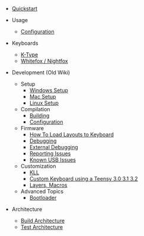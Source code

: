* [Quickstart](Quickstart.md)

* Usage

  - [Configuration](Configuration.md)

* Keyboards

  - [K-Type](Keyboards/K-Type.md)
  - [Whitefox / Nightfox](Keyboards/WhiteFox.md)

* Development (Old Wiki)

  - Setup
    - [Windows Setup](WindowsSetup.md)
    - [Mac Setup](MacSetup.md)
    - [Linux Setup](LinuxSetup.md)
  - Compilation
    - [Building](Building.md)
    - [Configuration](CMake.md)
  - Firmware
    - [How To Load Layouts to Keyboard](Loading.md)
    - [Debugging](Debugging.md)
    - [External Debugging](UARTDebugging.md)
    - [Reporting Issues](ReportingIssues.md)
    - [Known USB Issues](Issues.md)
  - Customization
    - [KLL](Kll.md)
    - [Custom Keyboard using a Teensy 3.0 3.1 3.2](Teensy.md)
    - [Layers, Macros](Layers.md)
  - Advanced Topics
    - [Bootloader](Bootloader.md)

* Architecture

  - [Build Architecture](BuildArchitecture.md)
  - [Test Architecture](TestArchitecture.md)
